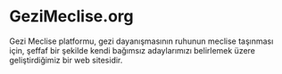 GeziMeclise.org
===============

Gezi Meclise platformu, gezi dayanışmasının ruhunun meclise taşınması için, şeffaf bir şekilde kendi bağımsız adaylarımızı belirlemek üzere geliştirdiğimiz bir web sitesidir.
